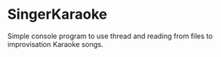 # SingerKaraoke
Simple console program to use thread and reading from files to improvisation Karaoke songs.
